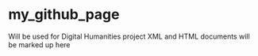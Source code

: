 # my_github_page
Will be used for Digital Humanities project
XML and HTML documents will be marked up here
